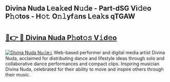 ## Divina Nuda L𝚎a𝚔ed N𝚞𝚍e - Part-dSG Vi𝚍𝚎o P𝚑𝚘tos - H𝚘𝚝 O𝚗𝚕yf𝚊ns L𝚎a𝚔s qTGAW

# <h2><a href="http://kfeanov.oniu.top/?m=Divina+Nuda">🔗👉 🔴 Divina Nuda P𝚑ot𝚘𝚜 V𝚒d𝚎o</a></h2>

[![Divina Nuda Nu𝚍e𝚜](https://i.imgur.com/0qMVB7G.gif)](http://kfeanov.oniu.top/?m=Divina+Nuda)
Web-based performer and digital media artist Divina Nuda, acclaimed for distributing dance and lifestyle ideas through solo and collaborative dance performances and compact clips. Inspiring musician Divina Nuda, celebrated for their ability to move and inspire others through their music.  
